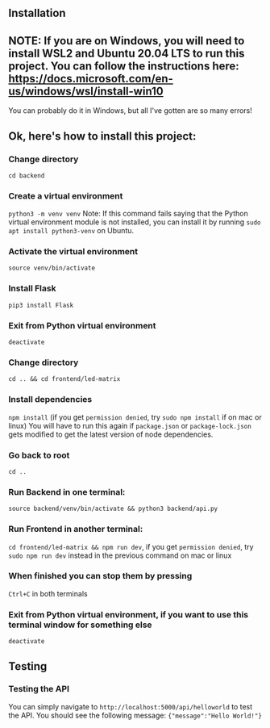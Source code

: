 ## Installation

## NOTE: If you are on Windows, you will need to install WSL2 and Ubuntu 20.04 LTS to run this project. You can follow the instructions here: https://docs.microsoft.com/en-us/windows/wsl/install-win10
You can probably do it in Windows, but all I've gotten are so many errors!

## Ok, here's how to install this project:

### Change directory
```cd backend```

### Create a virtual environment
```python3 -m venv venv```
Note: If this command fails saying that the Python virtual environment module is not installed, you can install it by running ```sudo apt install python3-venv``` on Ubuntu.

### Activate the virtual environment
```source venv/bin/activate```

### Install Flask
```pip3 install Flask```

### Exit from Python virtual environment
```deactivate```

### Change directory
```cd .. && cd frontend/led-matrix```

### Install dependencies
```npm install``` (if you get `permission denied`, try `sudo npm install` if on mac or linux)
You will have to run this again if `package.json` or `package-lock.json` gets modified to get the latest version of node dependencies. 

### Go back to root
```cd ..```

### Run Backend in one terminal:
```source backend/venv/bin/activate && python3 backend/api.py```

### Run Frontend in another terminal:
```cd frontend/led-matrix && npm run dev```, if you get `permission denied`, try `sudo npm run dev` instead in the previous command on mac or linux

### When finished you can stop them by pressing
```Ctrl+C``` in both terminals

### Exit from Python virtual environment, if you want to use this terminal window for something else
```deactivate```

## Testing

### Testing the API
You can simply navigate to ```http://localhost:5000/api/helloworld``` to test the API. You should see the following message:
```{"message":"Hello World!"}```

